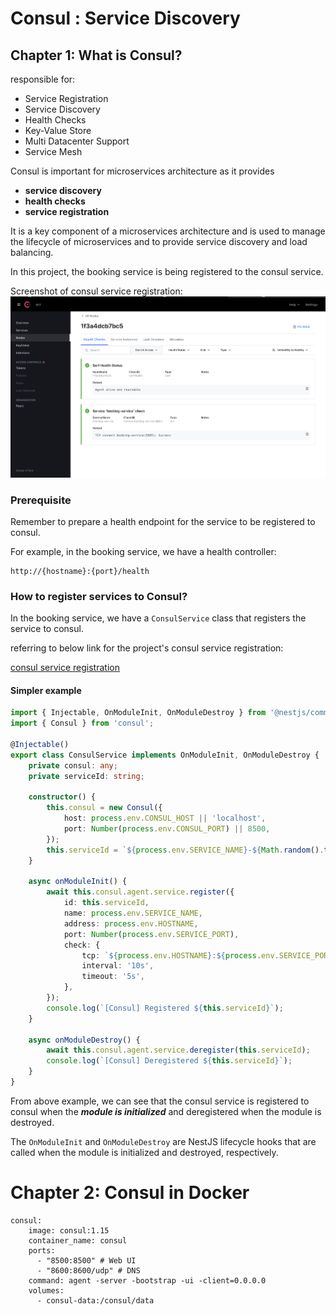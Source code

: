 # Consul : Service Discovery

## Chapter 1: What is Consul?
responsible for: 
- Service Registration
- Service Discovery
- Health Checks
- Key-Value Store
- Multi Datacenter Support
- Service Mesh


Consul is important for microservices architecture as it provides 
- **service discovery**
- **health checks**
- **service registration**

It is a key component of a microservices architecture and is used to manage the lifecycle of microservices and to provide service discovery and load balancing.

In this project, the booking service is being registered to the consul service.

Screenshot of consul service registration:
![alt text](./images/consul-page.png)


### Prerequisite
Remember to prepare a health endpoint for the service to be registered to consul.

For example, in the booking service, we have a health controller:

```
http://{hostname}:{port}/health
```

### How to register services to Consul?

In the booking service, we have a `ConsulService` class that registers the service to consul.

referring to below link for the project's consul service registration:

[consul service registration](services/booking-service/src/consul/consul.service.ts)

#### Simpler example

```typescript
import { Injectable, OnModuleInit, OnModuleDestroy } from '@nestjs/common';
import { Consul } from 'consul';

@Injectable()
export class ConsulService implements OnModuleInit, OnModuleDestroy {
    private consul: any;
    private serviceId: string;

    constructor() {
        this.consul = new Consul({
            host: process.env.CONSUL_HOST || 'localhost',
            port: Number(process.env.CONSUL_PORT) || 8500,
        });
        this.serviceId = `${process.env.SERVICE_NAME}-${Math.random().toString(36).slice(2,7)}`;
    }

    async onModuleInit() {
        await this.consul.agent.service.register({
            id: this.serviceId,
            name: process.env.SERVICE_NAME,
            address: process.env.HOSTNAME,
            port: Number(process.env.SERVICE_PORT),
            check: {
                tcp: `${process.env.HOSTNAME}:${process.env.SERVICE_PORT}`,
                interval: '10s',
                timeout: '5s',
            },
        });
        console.log(`[Consul] Registered ${this.serviceId}`);
    }

    async onModuleDestroy() {
        await this.consul.agent.service.deregister(this.serviceId);
        console.log(`[Consul] Deregistered ${this.serviceId}`);
    }
}
```

From above example, we can see that the consul service is registered to consul when the ***module is initialized*** and deregistered when the module is destroyed.

The `OnModuleInit` and `OnModuleDestroy` are NestJS lifecycle hooks that are called when the module is initialized and destroyed, respectively.

# Chapter 2: Consul in Docker

``` Docker
consul:
    image: consul:1.15
    container_name: consul
    ports:
      - "8500:8500" # Web UI
      - "8600:8600/udp" # DNS
    command: agent -server -bootstrap -ui -client=0.0.0.0
    volumes:
      - consul-data:/consul/data
```

